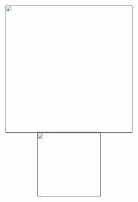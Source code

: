 <p align="center">
  <a href "https://obsilab.com" target="_blank" rel="noopener noreferrer">
    <img height="400" src="https://user-images.githubusercontent.com/23436953/161594626-639312bf-920f-4592-a6eb-0895bc3f009b.gif">
  </a>
  <a href "https://obsilab.com" target="_blank" rel="noopener noreferrer">
    <img height="200" src="https://user-images.githubusercontent.com/23436953/172023814-fac6555a-7102-4df2-bb38-fb32a477202b.svg">
  </a>
</p>

<!--
![obsilab text](https://user-images.githubusercontent.com/23436953/172023814-fac6555a-7102-4df2-bb38-fb32a477202b.svg#gh-light-mode-only)
![obsilab text white](https://user-images.githubusercontent.com/23436953/172023818-601a65b8-6543-48c3-84e7-0ec3e97dd0cc.svg#gh-dark-mode-only)
-->

